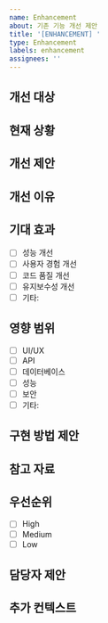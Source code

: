 ```yaml
---
name: Enhancement
about: 기존 기능 개선 제안
title: '[ENHANCEMENT] '
type: Enhancement
labels: enhancement
assignees: ''
---
```


## 개선 대상

<!-- 개선하고자 하는 기능이나 컴포넌트를 명시해주세요 -->

## 현재 상황

<!-- 현재 어떻게 동작하고 있는지 설명해주세요 -->

## 개선 제안

<!-- 어떻게 개선하면 좋을지 구체적으로 설명해주세요 -->

## 개선 이유

<!-- 왜 이 개선이 필요한지 설명해주세요 -->

## 기대 효과

<!-- 이 개선으로 얻을 수 있는 이점을 설명해주세요 -->

- [ ] 성능 개선
- [ ] 사용자 경험 개선
- [ ] 코드 품질 개선
- [ ] 유지보수성 개선
- [ ] 기타:

## 영향 범위

<!-- 이 개선이 영향을 미치는 범위를 체크해주세요 -->

- [ ] UI/UX
- [ ] API
- [ ] 데이터베이스
- [ ] 성능
- [ ] 보안
- [ ] 기타:

## 구현 방법 제안

<!-- 구현 방법에 대한 제안이 있다면 작성해주세요 -->

## 참고 자료

<!-- 관련 문서, 링크, 스크린샷 등을 추가해주세요 -->

## 우선순위

<!-- 우선순위를 선택해주세요 -->

- [ ] High
- [ ] Medium
- [ ] Low

## 담당자 제안

<!-- 담당자를 제안해주세요 (선택사항) -->
<!-- @seung-choi, @whlee-pluxity, @yjsun1996, @Nadk-pluxity -->

## 추가 컨텍스트

<!-- 기타 추가 정보가 있다면 작성해주세요 -->
